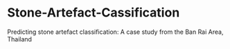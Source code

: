 # Stone-Artefact-Cassification
Predicting stone artefact classification: A case study from the Ban Rai Area, Thailand
